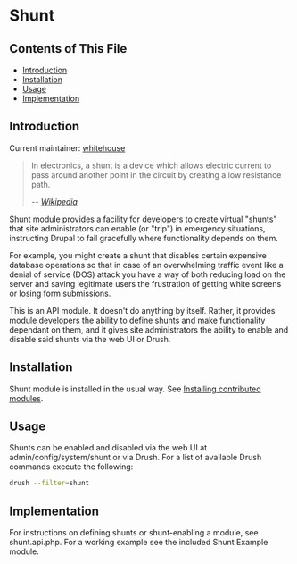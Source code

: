 # Shunt

## Contents of This File

- [Introduction](#introduction)
- [Installation](#installation)
- [Usage](#usage)
- [Implementation](#implementation)


## Introduction

Current maintainer: [whitehouse](https://www.drupal.org/u/whitehouse)

> In electronics, a shunt is a device which allows electric current to pass
> around another point in the circuit by creating a low resistance path.
>
> -- <cite>[Wikipedia](http://en.wikipedia.org/wiki/Shunt_(electrical))</cite>

Shunt module provides a facility for developers to create virtual "shunts" that
site administrators can enable (or "trip") in emergency situations, instructing
Drupal to fail gracefully where functionality depends on them.

For example, you might create a shunt that disables certain expensive database
operations so that in case of an overwhelming traffic event like a denial of
service (DOS) attack you have a way of both reducing load on the server and
saving legitimate users the frustration of getting white screens or losing form
submissions.

This is an API module. It doesn't do anything by itself. Rather, it provides
module developers the ability to define shunts and make functionality dependant
on them, and it gives site administrators the ability to enable and disable said
shunts via the web UI or Drush.


## Installation

Shunt module is installed in the usual way. See [Installing contributed
modules](https://www.drupal.org/documentation/install/modules-themes/modules-8).


## Usage

Shunts can be enabled and disabled via the web UI at admin/config/system/shunt
or via Drush. For a list of available Drush commands execute the following:

```bash
drush --filter=shunt
```


## Implementation

For instructions on defining shunts or shunt-enabling a module, see
shunt.api.php. For a working example see the included Shunt Example module.

